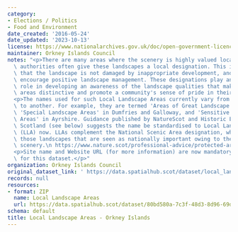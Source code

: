 ```yaml
---
category:
- Elections / Politics
- Food and Environment
date_created: '2016-05-24'
date_updated: '2023-10-13'
license: https://www.nationalarchives.gov.uk/doc/open-government-licence/version/3/
maintainer: Orkney Islands Council
notes: "<p>There are many areas where the scenery is highly valued locally and local\
  \ authorities often give these landscapes a local designation. This is to ensure\
  \ that the landscape is not damaged by inappropriate development, and in some cases\
  \ encourage positive landscape management. These designations play an important\
  \ role in developing an awareness of the landscape qualities that make particular\
  \ areas distinctive and promote a community's sense of pride in their surroundings.</p>\n\
  <p>The names used for such Local Landscape Areas currently vary from one local authority\
  \ to another. For example, they are termed 'Areas of Great Landscape Value' in Moray,\
  \ 'Special Landscape Areas' in Dumfries and Galloway, and 'Sensitive Landscape Character\
  \ Areas' in Ayrshire. Guidance published by NatureScot and Historic Environment\
  \ Scotland (see below) suggests the name be standardised to Local Landscape Areas\
  \ (LLA) now. LLAs complement the National Scenic Area designation, which identifies\
  \ those landscapes that are seen as nationally important owing to their unsurpassed\
  \ scenery.\n https://www.nature.scot/professional-advice/protected-areas-and-species/protected-areas/local-designations/local-landscape-areas</p>\n\
  <p>Site name and Website URL (for more information) are now mandatory attributes\
  \ for this dataset.</p>"
organization: Orkney Islands Council
original_dataset_link: ' https://data.spatialhub.scot/dataset/local_landscape_designation-oi'
records: null
resources:
- format: ZIP
  name: Local Landscape Areas
  url: https://data.spatialhub.scot/dataset/80bd580a-7c3f-48d3-8d96-69d7324469f1/resource/734d8ec2-d4b3-49f6-b7c1-f737d42086cf/download/local_landscape_areas.zip
schema: default
title: Local Landscape Areas - Orkney Islands
---
```

